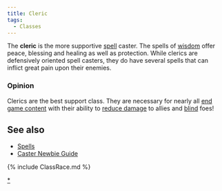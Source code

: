```yaml
---
title: Cleric
tags:
  - Classes
---
```

The **cleric** is the more supportive [spell](spell "wikilink") caster.
The spells of [wisdom](wisdom "wikilink") offer peace, blessing and
healing as well as protection. While clerics are defensively oriented
spell casters, they do have several spells that can inflict great pain
upon their enemies.

### Opinion

Clerics are the best support class. They are necessary for nearly all
[end game content](smob "wikilink") with their ability to [reduce
damage](sanctuary "wikilink") to allies and
[blind](blindness "wikilink") foes!

## See also

- [Spells](Spell "wikilink")
- [Caster Newbie
  Guide](Alweon%27s_Versatile_Caster_Newbie_Guide "wikilink")

{% include ClassRace.md %}

[\*](Category:_Cleric "wikilink")